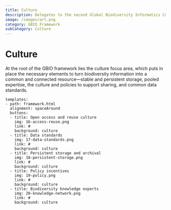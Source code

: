 ```yaml
---
title: Culture
description: Delegates to the second Global Biodiversity Informatics Conference (GBIC2) called for a global alliance for biodiversity knowledge to align efforts to deliver current, accurate and comprehensive data, information and knowledge on the world's biodiversity. 
image: /images/art.png
category: GBIO Framework
subCategory: Culture
---
```

Culture
===================

At the root of the GBIO framework lies the culture focus area, which puts in place the necessary elements to turn biodiversity information into a common and connected resource—stable and persistent storage, pooled expertise, the culture and policies to support sharing, and common data standards. 

<!---
styled custom component
you can have one or more buttons.
alignmenment options: left, center, spaceAround
title: what text should go below the icon
icon options are the ones provided in the icons folder. As of 3 feb 2019 those are: 
link: where to link to
background options: understanding, evidence, data, culture
-->
```styledYaml
templates:
- path: framework.html
  alignment: spaceAround
  buttons:
  - title: Open access and reuse culture
    img: 16-access-reuse.png
    link: #
    background: culture
  - title: Data standards
    img: 17-data-standards.png
    link: #
    background: culture
  - title: Persistent storage and archival
    img: 18-persistent-storage.png
    link: #
    background: culture
  - title: Policy incentives
    img: 19-policy.png
    link: #
    background: culture
  - title: Biodiversity knowledge experts
    img: 20-knowledge-network.png
    link: #
    background: culture
```
